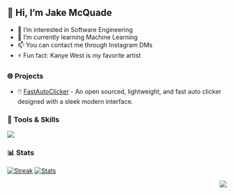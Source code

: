 ## 👋 Hi, I’m Jake McQuade
- 👀 I’m interested in Software Engineering
- 🌱 I’m currently learning Machine Learning
- 📫 You can contact me through Instagram DMs
- ⚡ Fun fact: Kanye West is my favorite artist

### 🌐 Projects
- 🖱️ <a href="https://github.com/jakemcquade/fastautoclicker">FastAutoClicker</a> - An open sourced, lightweight, and fast auto clicker designed with a sleek modern interface.

### 💪 Tools & Skills
<div align="left">
  <img src="https://skillicons.dev/icons?theme=dark&perline=6&i=rust,ts,java,lua,py,bash,html,css,bootstrap,nextjs,nodejs,tailwind,tauri,figma,vscode,linux,raspberrypi,cloudflare" />
</div>

### 📊 Stats
[![Streak](https://github-readme-streak-stats.herokuapp.com?user=jakemcquade&theme=tokyonight_duo&hide_border=true)](https://github.com/jakemcquade)
[![Stats](https://statsstreak.jakemc.dev/api?username=jakemcquade&count_private=true&show_owner=true&show_icons=true&bg_color=0d1117&title_color=ffffff&text_color=ffffff&icon_color=f04848&hide_border=true/)](https://github.com/jakemcquade)

<div align="right">
  <img src="https://komarev.com/ghpvc/?username=jakemcquade&style=flat-square&color=blue" />
</div>
